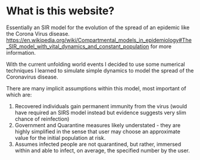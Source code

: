# What is this website?
Essentially an SIR model for the evolution of the spread of an epidemic like the Corona Virus disease. https://en.wikipedia.org/wiki/Compartmental_models_in_epidemiology#The_SIR_model_with_vital_dynamics_and_constant_population for more information.

With the current unfolding world events I decided to use some numerical techniques I learned to simulate simple dynamics to model the spread of the Coronavirus disease.

There are many implicit assumptions within this model, most important of which are:
1) Recovered individuals gain permanent immunity from the virus (would have required an SIRS model instead but evidence suggests very slim chance of reinfection)
2) Government and Quarantine measures likely understated - they are highly simplified in the sense that user may choose an approximate value for the initial population at risk.
3) Assumes infected people are not quarantined, but rather, immersed within and able to infect, on average, the specified number by the user.
